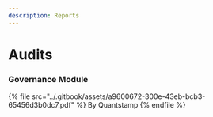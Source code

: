 ```yaml
---
description: Reports
---
```


# Audits

### Governance Module

{% file src="../.gitbook/assets/a9600672-300e-43eb-bcb3-65456d3b0dc7.pdf" %}
By Quantstamp
{% endfile %}

